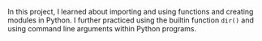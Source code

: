 In this project, I learned about importing and using functions and creating
modules in Python. I further practiced using the builtin function
`dir()` and using command line arguments within Python programs.
